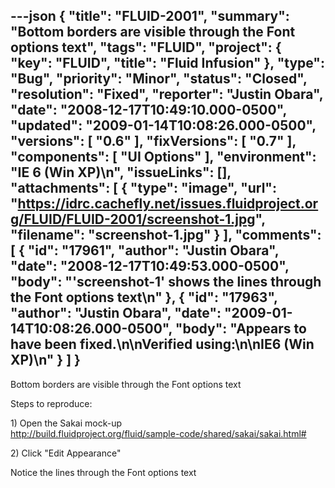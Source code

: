 ---json
{
  "title": "FLUID-2001",
  "summary": "Bottom borders are visible through the Font options text",
  "tags": "FLUID",
  "project": {
    "key": "FLUID",
    "title": "Fluid Infusion"
  },
  "type": "Bug",
  "priority": "Minor",
  "status": "Closed",
  "resolution": "Fixed",
  "reporter": "Justin Obara",
  "date": "2008-12-17T10:49:10.000-0500",
  "updated": "2009-01-14T10:08:26.000-0500",
  "versions": [
    "0.6"
  ],
  "fixVersions": [
    "0.7"
  ],
  "components": [
    "UI Options"
  ],
  "environment": "IE 6 (Win XP)\n",
  "issueLinks": [],
  "attachments": [
    {
      "type": "image",
      "url": "https://idrc.cachefly.net/issues.fluidproject.org/FLUID/FLUID-2001/screenshot-1.jpg",
      "filename": "screenshot-1.jpg"
    }
  ],
  "comments": [
    {
      "id": "17961",
      "author": "Justin Obara",
      "date": "2008-12-17T10:49:53.000-0500",
      "body": "'screenshot-1' shows the lines through the Font options text\n"
    },
    {
      "id": "17963",
      "author": "Justin Obara",
      "date": "2009-01-14T10:08:26.000-0500",
      "body": "Appears to have been fixed.\n\nVerified using:\n\nIE6 (Win XP)\n"
    }
  ]
}
---
Bottom borders are visible through the Font options text

Steps to reproduce:

1\) Open the Sakai mock-up\
<http://build.fluidproject.org/fluid/sample-code/shared/sakai/sakai.html#>

2\) Click "Edit Appearance"&#x20;

Notice the lines through the Font options text

        